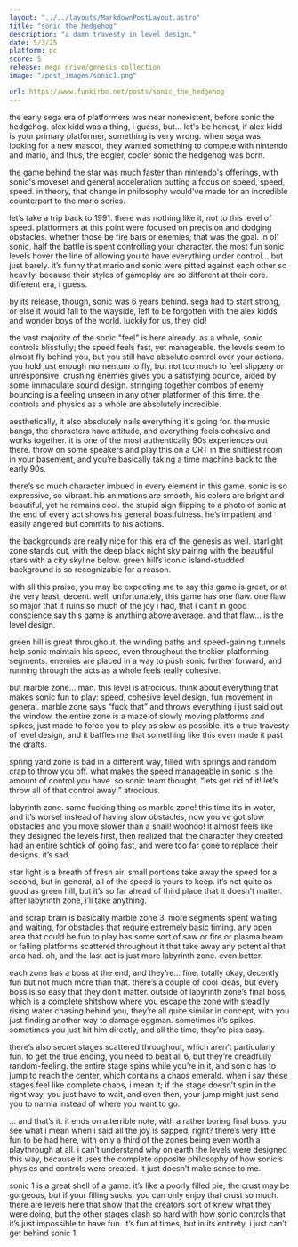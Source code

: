 ```yaml
---
layout: "../../layouts/MarkdownPostLayout.astro"
title: "sonic the hedgehog"
description: "a damn travesty in level design."
date: 5/3/25
platform: pc
score: 5
release: mega drive/genesis collection
image: "/post_images/sonic1.png"

url: https://www.funkirbo.net/posts/sonic_the_hedgehog
---
```

the early sega era of platformers was near nonexistent, before sonic the hedgehog. alex kidd was a thing, i guess, but... let's be honest, if alex kidd is your primary platformer, something is very wrong. when sega was looking for a new mascot, they wanted something to compete with nintendo and mario, and thus, the edgier, cooler sonic the hedgehog was born.

the game behind the star was much faster than nintendo's offerings, with sonic's moveset and general acceleration putting a focus on speed, speed, speed. in theory, that change in philosophy would've made for an incredible counterpart to the mario series.

let’s take a trip back to 1991. there was nothing like it, not to this level of speed. platformers at this point were focused on precision and dodging obstacles. whether those be fire bars or enemies, that was the goal. in ol’ sonic, half the battle is spent controlling your character. the most fun sonic levels hover the line of allowing you to have everything under control… but just barely. it’s funny that mario and sonic were pitted against each other so heavily, because their styles of gameplay are so different at their core. different era, i guess.

by its release, though, sonic was 6 years behind. sega had to start strong, or else it would fall to the wayside, left to be forgotten with the alex kidds and wonder boys of the world. luckily for us, they did!

the vast majority of the sonic "feel" is here already. as a whole, sonic controls blissfully; the speed feels fast, yet manageable. the levels seem to almost fly behind you, but you still have absolute control over your actions. you hold just enough momentum to fly, but not too much to feel slippery or unresponsive. crushing enemies gives you a satisfying bounce, aided by some immaculate sound design. stringing together combos of enemy bouncing is a feeling unseen in any other platformer of this time. the controls and physics as a whole are absolutely incredible.

aesthetically, it also absolutely nails everything it's going for. the music bangs, the characters have attitude, and everything feels cohesive and works together. it is one of the most authentically 90s experiences out there. throw on some speakers and play this on a CRT in the shittiest room in your basement, and you’re basically taking a time machine back to the early 90s.

there’s so much character imbued in every element in this game. sonic is so expressive, so vibrant. his animations are smooth, his colors are bright and beautiful, yet he remains cool. the stupid sign flipping to a photo of sonic at the end of every act shows his general boastfulness. he’s impatient and easily angered but commits to his actions.

the backgrounds are really nice for this era of the genesis as well. starlight zone stands out, with the deep black night sky pairing with the beautiful stars with a city skyline below. green hill’s iconic island-studded background is so recognizable for a reason.

with all this praise, you may be expecting me to say this game is great, or at the very least, decent. well, unfortunately, this game has one flaw. one flaw so major that it ruins so much of the joy i had, that i can’t in good conscience say this game is anything above average. and that flaw… is the level design.

green hill is great throughout. the winding paths and speed-gaining tunnels help sonic maintain his speed, even throughout the trickier platforming segments. enemies are placed in a way to push sonic further forward, and running through the acts as a whole feels really cohesive.

but marble zone… man. this level is atrocious. think about everything that makes sonic fun to play: speed, cohesive level design, fun movement in general. marble zone says “fuck that” and throws everything i just said out the window. the entire zone is a maze of slowly moving platforms and spikes, just made to force you to play as slow as possible. it’s a true travesty of level design, and it baffles me that something like this even made it past the drafts.

spring yard zone is bad in a different way, filled with springs and random crap to throw you off. what makes the speed manageable in sonic is the amount of control you have. so sonic team thought, “lets get rid of it! let’s throw all of that control away!” atrocious.

labyrinth zone. same fucking thing as marble zone! this time it’s in water, and it’s worse! instead of having slow obstacles, now you’ve got slow obstacles and you move slower than a snail! woohoo! it almost feels like they designed the levels first, then realized that the character they created had an entire schtick of going fast, and were too far gone to replace their designs. it’s sad.

star light is a breath of fresh air. small portions take away the speed for a second, but in general, all of the speed is yours to keep. it’s not quite as good as green hill, but it’s so far ahead of third place that it doesn’t matter. after labyrinth zone, i’ll take anything.

and scrap brain is basically marble zone 3. more segments spent waiting and waiting, for obstacles that require extremely basic timing. any open area that could be fun to play has some sort of saw or fire or plasma beam or falling platforms scattered throughout it that take away any potential that area had. oh, and the last act is just more labyrinth zone. even better.

each zone has a boss at the end, and they’re… fine. totally okay, decently fun but not much more than that. there’s a couple of cool ideas, but every boss is so easy that they don’t matter. outside of labyrinth zone’s final boss, which is a complete shitshow where you escape the zone with steadily rising water chasing behind you, they’re all quite similar in concept, with you just finding another way to damage eggman. sometimes it’s spikes, sometimes you just hit him directly, and all the time, they’re piss easy.

there’s also secret stages scattered throughout, which aren’t particularly fun. to get the true ending, you need to beat all 6, but they’re dreadfully random-feeling. the entire stage spins while you’re in it, and sonic has to jump to reach the center, which contains a chaos emerald. when i say these stages feel like complete chaos, i mean it; if the stage doesn’t spin in the right way, you just have to wait, and even then, your jump might just send you to narnia instead of where you want to go.

… and that’s it. it ends on a terrible note, with a rather boring final boss. you see what i mean when i said all the joy is sapped, right? there’s very little fun to be had here, with only a third of the zones being even worth a playthrough at all. i can’t understand why on earth the levels were designed this way, because it uses the complete opposite philosophy of how sonic’s physics and controls were created. it just doesn’t make sense to me.

sonic 1 is a great shell of a game. it’s like a poorly filled pie; the crust may be gorgeous, but if your filling sucks, you can only enjoy that crust so much. there are levels here that show that the creators sort of knew what they were doing, but the other stages clash so hard with how sonic controls that it’s just impossible to have fun. it’s fun at times, but in its entirety, i just can’t get behind sonic 1.
